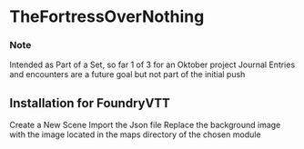 # TheFortressOverNothing

### Note
Intended as Part of a Set, so far 1 of 3 for an Oktober project
Journal Entries and encounters are a future goal but not part of the initial push

## Installation for FoundryVTT
Create a New Scene
Import the Json file
Replace the background image with the image located in the maps directory of the chosen module

